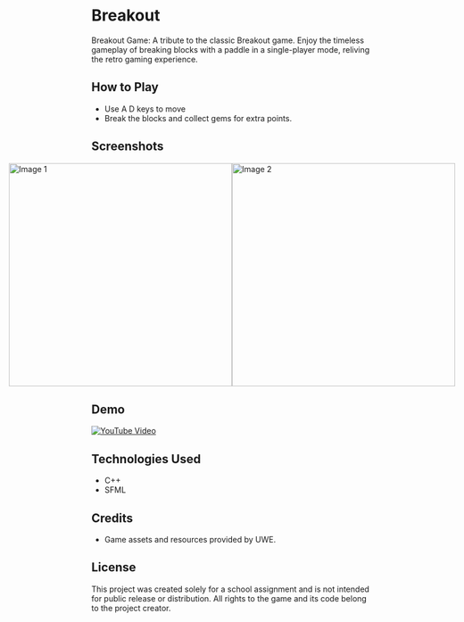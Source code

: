 # Breakout

Breakout Game: A tribute to the classic Breakout game. Enjoy the timeless gameplay of breaking blocks with a paddle in a single-player mode, reliving the retro gaming experience.
## How to Play

- Use A D keys to move
- Break the blocks and collect gems for extra points.

## Screenshots
<div style="display: flex; justify-content: center;">
  <img src="https://github.com/MonikaBukov/breakout/assets/135535997/65f36c05-cc56-4e88-b476-b9fc40edd039" width="400" alt="Image 1">
  <img src="https://github.com/MonikaBukov/breakout/assets/135535997/4a82c69d-900a-402d-98ea-ad28cfe9f0f1" width="400" alt="Image 2">
</div>

## Demo
[![YouTube Video](https://img.youtube.com/vi/rCkQ_khmGs0/0.jpg)](https://youtu.be/rCkQ_khmGs0)

## Technologies Used

- C++
- SFML

## Credits

- Game assets and resources provided by UWE.

## License

This project was created solely for a school assignment and is not intended for public release or distribution. All rights to the game and its code belong to the project creator.

